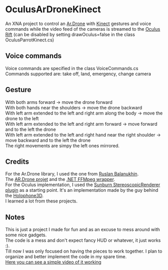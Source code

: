 OculusArDroneKinect
===================
An XNA project to control an [Ar.Drone](http://ardrone2.parrot.com/) with [Kinect](http://www.microsoft.com/en-us/kinectforwindows/) gestures and voice commands while the video feed of the cameras is streamed to the [Oculus Rift](http://www.oculusvr.com/) (can be disabled by setting drawOculus=false in the class OculusParrotKinect.cs)

## Voice commands
Voice commands are specified in the class VoiceCommands.cs<br />
Commands supported are: take off, land, emergency, change camera<br />

## Gesture
With both arms forward -> move the drone forward<br />
With both hands near the shoulders -> move the drone backward<br />
With left arm extended to the left and right arm along the body -> move the drone to the left<br />
With left arm extended to the left and right arm forward -> move forward and to the left the drone<br />
With left arm extended to the left and right hand near the right shoulder -> move backward and to the left the drone<br />
The right movements are simpy the left ones mirrored.<br />

## Credits
For the Ar.Drone library, I used the one from [Ruslan Balanukhin](https://github.com/Ruslan-B).<br />
The [AR.Drone projet](https://github.com/Ruslan-B/AR.Drone) and the [.NET FFMpeg wrapper](https://github.com/Ruslan-B/FFmpeg.AutoGen).<br />
For the Oculus implementation, I used the [Sunburn StereoscopicRenderer plugin](http://www.synapsegaming.com/downloads/resource.aspx?guid=46f57a92-57b3-4e34-80e0-418d5cf737f3) as a starting point. It's an implementation made by the guy behind the [Holophone3D](http://holophone3d.com).<br />
I learned a lot from these projects.<br />

## Notes
This is just a project I made for fun and as an excuse to mess around with some nice gadgets.<br />
The code is a mess and don't expect fancy HUD or whatever, it just works :).<br />
Till now I was only focused on having the pieces to work together. I plan to organize and better implement the code in my spare time.<br />
[Here you can see a simple video of it working](http://www.youtube.com/watch?v=8VuLyabbkWg)
